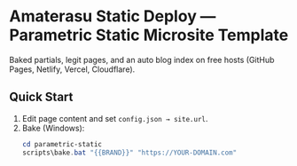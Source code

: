 # Amaterasu Static Deploy — Parametric Static Microsite Template

Baked partials, legit pages, and an auto blog index on free hosts (GitHub Pages, Netlify, Vercel, Cloudflare).

## Quick Start
1) Edit page content and set `config.json → site.url`.
2) Bake (Windows):
   ```powershell
   cd parametric-static
   scripts\bake.bat "{{BRAND}}" "https://YOUR-DOMAIN.com"
